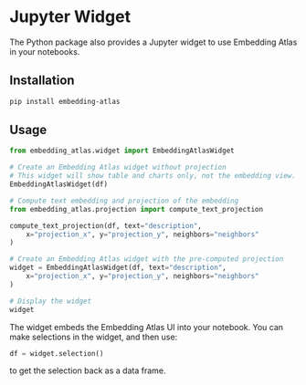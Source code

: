 # Jupyter Widget

The Python package also provides a Jupyter widget to use Embedding Atlas in your notebooks.

## Installation

```bash
pip install embedding-atlas
```

## Usage

```python
from embedding_atlas.widget import EmbeddingAtlasWidget

# Create an Embedding Atlas widget without projection
# This widget will show table and charts only, not the embedding view.
EmbeddingAtlasWidget(df)

# Compute text embedding and projection of the embedding
from embedding_atlas.projection import compute_text_projection

compute_text_projection(df, text="description",
    x="projection_x", y="projection_y", neighbors="neighbors"
)

# Create an Embedding Atlas widget with the pre-computed projection
widget = EmbeddingAtlasWidget(df, text="description",
    x="projection_x", y="projection_y", neighbors="neighbors"
)

# Display the widget
widget
```

The widget embeds the Embedding Atlas UI into your notebook. You can make selections in the widget, and then use:

```python
df = widget.selection()
```

to get the selection back as a data frame.
